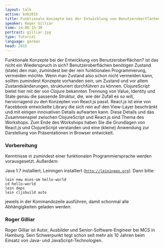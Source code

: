 ```yaml
---
layout: talk
active: bob2015
title: Funktionale Konzepte bei der Entwicklung von Benutzeroberflächen
speaker: Roger Gilliar
time: 14:00-15:30
portrait: gilliar.jpg
type: Tutorial
language: german
head: 2015
---
```


Funktionale Konzepte bei der Entwicklung von Benutzeroberflächen? ist
das nicht ein Wiederspruch in sich? Benutzeroberflächen benötigen
Zustand (state) den man, zumindest bei der rein funktionalen
Programmierung, vermeiden möchte. Wenn man Zustand also schon nicht
vermeiden kann, sollten zumindest Konzepte vorhanden sein, um Zustand
und vor allem Zustandsänderungen, strukturiert durchführen zu
können. ClojureScript bietet hier mit der von Clojure bekannten
Trennung von Value, Identity und State genau die passende Struktur,
die, wie der Zufall es so will, hervorragend zu den Konzepten von
React.js passt. React.js ist eine von Facebbook entwickelte Library
die sich rein auf den View-Layer beschränkt und mit einigen
innovativen Details aufwarten kann. Diese Details und das
Zusammenspiel zwischen ClojureScript und React.js sind Thema des
Workshops. Zum Ende des Workshops haben Sie die Grundlagen von
React.js und ClojureScript verstanden und eine (kleine) Anwendung zur
Darstellung von Präsentationen in Browser entwickelt.

### Vorbereitung

Kenntnisse in zumindest einer funktionalen Programmiersprache werden
vorausgesetzt.  Außerdem:

Java 1.7 installiert, Leiningen installiert
([`http://leiningen.org`](http://leiningen.org)). Dann bitte:

	lein new mies-om hello-world
	cd hello-world
	lein deps
	lein cljsbuild auto

jeweils in der Kommandozeile ausführen, damit schonmal alle
Abhängigkeiten geladen werden.

### Roger Gilliar

Roger Gilliar ist Autor, Ausbilder und Senior-Software-Engineer bei MCS in
Hamburg. Sein Schwerpunkt liegt schon seit mehr als 10 Jahren beim Einsatz
von Java- und JavaScript-Technologien.
